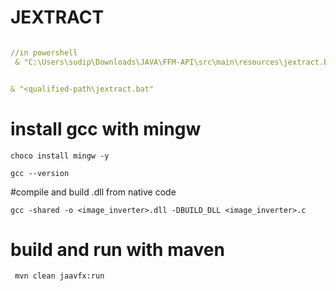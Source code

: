 # JEXTRACT

```yaml

//in powershell
 & "C:\Users\sudip\Downloads\JAVA\FFM-API\src\main\resources\jextract.bat" -t myclib -l myclib -d out mylib.h 


& "<qualified-path\jextract.bat" 
```


# install gcc with mingw
``` 
choco install mingw -y

gcc --version
```

#compile and build .dll from native code 

```
gcc -shared -o <image_inverter>.dll -DBUILD_DLL <image_inverter>.c

```
# build and run with maven

``` 
 mvn clean jaavfx:run
```


